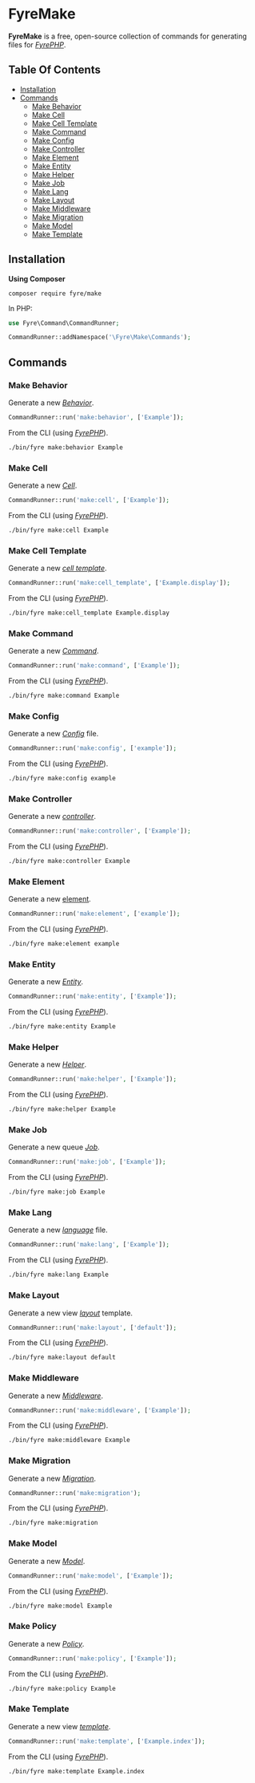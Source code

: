 # FyreMake

**FyreMake** is a free, open-source collection of commands for generating files for [*FyrePHP*](https://github.com/elusivecodes/FyrePHP).


## Table Of Contents
- [Installation](#installation)
- [Commands](#commands)
    - [Make Behavior](#make-behavior)
    - [Make Cell](#make-cell)
    - [Make Cell Template](#make-cell-template)
    - [Make Command](#make-command)
    - [Make Config](#make-config)
    - [Make Controller](#make-controller)
    - [Make Element](#make-element)
    - [Make Entity](#make-entity)
    - [Make Helper](#make-helper)
    - [Make Job](#make-job)
    - [Make Lang](#make-lang)
    - [Make Layout](#make-layout)
    - [Make Middleware](#make-middleware)
    - [Make Migration](#make-migration)
    - [Make Model](#make-model)
    - [Make Template](#make-template)



## Installation

**Using Composer**

```
composer require fyre/make
```

In PHP:

```php
use Fyre\Command\CommandRunner;

CommandRunner::addNamespace('\Fyre\Make\Commands');
```


## Commands

### Make Behavior

Generate a new [*Behavior*](https://github.com/elusivecodes/FyreORM#behaviors).

```php
CommandRunner::run('make:behavior', ['Example']);
```

From the CLI (using [*FyrePHP*](https://github.com/elusivecodes/FyrePHP)).

```bash
./bin/fyre make:behavior Example
```

### Make Cell

Generate a new [*Cell*](https://github.com/elusivecodes/FyreView#cells).

```php
CommandRunner::run('make:cell', ['Example']);
```

From the CLI (using [*FyrePHP*](https://github.com/elusivecodes/FyrePHP)).

```bash
./bin/fyre make:cell Example
```

### Make Cell Template

Generate a new [*cell template*](https://github.com/elusivecodes/FyreView#cells).

```php
CommandRunner::run('make:cell_template', ['Example.display']);
```

From the CLI (using [*FyrePHP*](https://github.com/elusivecodes/FyrePHP)).

```bash
./bin/fyre make:cell_template Example.display
```

### Make Command

Generate a new [*Command*](https://github.com/elusivecodes/FyreCommand#commands).

```php
CommandRunner::run('make:command', ['Example']);
```

From the CLI (using [*FyrePHP*](https://github.com/elusivecodes/FyrePHP)).

```bash
./bin/fyre make:command Example
```

### Make Config

Generate a new [*Config*](https://github.com/elusivecodes/FyreConfig) file.

```php
CommandRunner::run('make:config', ['example']);
```

From the CLI (using [*FyrePHP*](https://github.com/elusivecodes/FyrePHP)).

```bash
./bin/fyre make:config example
```

### Make Controller

Generate a new [*controller*](https://github.com/elusivecodes/FyreRouter#controller-routes).

```php
CommandRunner::run('make:controller', ['Example']);
```

From the CLI (using [*FyrePHP*](https://github.com/elusivecodes/FyrePHP)).

```bash
./bin/fyre make:controller Example
```

### Make Element

Generate a new [element](https://github.com/elusivecodes/FyreView#elements).

```php
CommandRunner::run('make:element', ['example']);
```

From the CLI (using [*FyrePHP*](https://github.com/elusivecodes/FyrePHP)).

```bash
./bin/fyre make:element example
```

### Make Entity

Generate a new [*Entity*](https://github.com/elusivecodes/FyreEntity).

```php
CommandRunner::run('make:entity', ['Example']);
```

From the CLI (using [*FyrePHP*](https://github.com/elusivecodes/FyrePHP)).

```bash
./bin/fyre make:entity Example
```

### Make Helper

Generate a new [*Helper*](https://github.com/elusivecodes/FyreView#helpers).

```php
CommandRunner::run('make:helper', ['Example']);
```

From the CLI (using [*FyrePHP*](https://github.com/elusivecodes/FyrePHP)).

```bash
./bin/fyre make:helper Example
```

### Make Job

Generate a new queue [*Job*](https://github.com/elusivecodes/FyreQueue).

```php
CommandRunner::run('make:job', ['Example']);
```

From the CLI (using [*FyrePHP*](https://github.com/elusivecodes/FyrePHP)).

```bash
./bin/fyre make:job Example
```

### Make Lang

Generate a new [*language*](https://github.com/elusivecodes/FyreLang) file.

```php
CommandRunner::run('make:lang', ['Example']);
```

From the CLI (using [*FyrePHP*](https://github.com/elusivecodes/FyrePHP)).

```bash
./bin/fyre make:lang Example
```

### Make Layout

Generate a new view [*layout*](https://github.com/elusivecodes/FyreView#layouts) template.

```php
CommandRunner::run('make:layout', ['default']);
```

From the CLI (using [*FyrePHP*](https://github.com/elusivecodes/FyrePHP)).

```bash
./bin/fyre make:layout default
```

### Make Middleware

Generate a new [*Middleware*](https://github.com/elusivecodes/FyreMiddleware#middleware).

```php
CommandRunner::run('make:middleware', ['Example']);
```

From the CLI (using [*FyrePHP*](https://github.com/elusivecodes/FyrePHP)).

```bash
./bin/fyre make:middleware Example
```

### Make Migration

Generate a new [*Migration*](https://github.com/elusivecodes/FyreMigration#migrations).

```php
CommandRunner::run('make:migration');
```

From the CLI (using [*FyrePHP*](https://github.com/elusivecodes/FyrePHP)).

```bash
./bin/fyre make:migration
```

### Make Model

Generate a new [*Model*](https://github.com/elusivecodes/FyreORM#models).

```php
CommandRunner::run('make:model', ['Example']);
```

From the CLI (using [*FyrePHP*](https://github.com/elusivecodes/FyrePHP)).

```bash
./bin/fyre make:model Example
```

### Make Policy

Generate a new [*Policy*](https://github.com/elusivecodes/FyreAuth#policies).

```php
CommandRunner::run('make:policy', ['Example']);
```

From the CLI (using [*FyrePHP*](https://github.com/elusivecodes/FyrePHP)).

```bash
./bin/fyre make:policy Example
```

### Make Template

Generate a new view [*template*](https://github.com/elusivecodes/FyreView).

```php
CommandRunner::run('make:template', ['Example.index']);
```

From the CLI (using [*FyrePHP*](https://github.com/elusivecodes/FyrePHP)).

```bash
./bin/fyre make:template Example.index
```